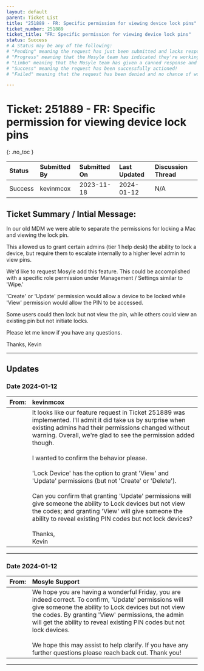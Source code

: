 ```yaml
---
layout: default
parent: Ticket List
title: "251889 - FR: Specific permission for viewing device lock pins"
ticket_number: 251889
ticket_title: "FR: Specific permission for viewing device lock pins"
status: Success
# A Status may be any of the following:
# "Pending" meaning the request has just been submitted and lacks response.
# "Progress" meaning that the Mosyle team has indicated they're working on it.
# "Limbo" meaning that the Mosyle team has given a canned response and the request has been closed without much of a followup.
# "Success" meaning the request has been successfully actioned!
# "Failed" meaning that the request has been denied and no chance of working on it 😔

---
```


# Ticket: 251889 - FR: Specific permission for viewing device lock pins
{: .no_toc }
  
| Status | Submitted By | Submitted On | Last Updated | Discussion Thread |
|:---|:---|:---|:---|:---|
| Success | kevinmcox | 2023-11-18 | 2024-01-12 | N/A |

## Ticket Summary / Intial Message:

In our old MDM we were able to separate the permissions for locking a Mac and viewing the lock pin.

This allowed us to grant certain admins (tier 1 help desk) the ability to lock a device, but require them to escalate internally to a higher level admin to view pins.

We'd like to request Mosyle add this feature. This could be accomplished with a specific role permission under Management / Settings similar to 'Wipe.'

'Create' or 'Update' permission would allow a device to be locked while 'View' permission would allow the PIN to be accessed.

Some users could then lock but not view the pin, while others could view an existing pin but not initiate locks.

Please let me know if you have any questions.

Thanks,
Kevin

---

## Updates

### Date 2024-01-12

|From: | kevinmcox |
|:---|:---|
|| It looks like our feature request in Ticket 251889 was implemented. I'll admit it did take us by surprise when existing admins had their permissions changed without warning. Overall, we're glad to see the permission added though.<br><br>I wanted to confirm the behavior please.<br><br>'Lock Device' has the option to grant 'View' and 'Update' permissions (but not 'Create' or 'Delete').<br><br>Can you confirm that granting 'Update' permissions will give someone the ability to Lock devices but not view the codes; and granting 'View' will give someone the ability to reveal existing PIN codes but not lock devices?<br><br>Thanks,<br>Kevin |

---

### Date 2024-01-12

|From: | Mosyle Support |
|:---|:---|
|| We hope you are having a wonderful Friday, you are indeed correct. To confirm, 'Update' permissions will give someone the ability to Lock devices but not view the codes. By granting 'View' permissions, the admin will get the ability to reveal existing PIN codes but not lock devices.<br><br>We hope this may assist to help clarify. If you have any further questions please reach back out. Thank you! |

---
